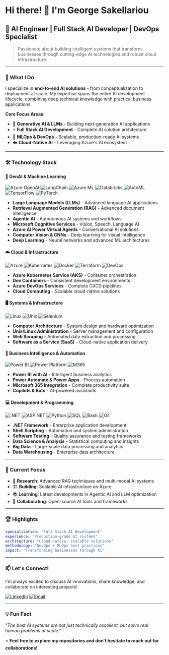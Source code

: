 # Hi there! 👋 I'm George Sakellariou

## 🤖 AI Engineer | Full Stack AI Developer | DevOps Specialist

> Passionate about building intelligent systems that transform businesses through cutting-edge AI technologies and robust cloud infrastructure.

---

### 🚀 What I Do

I specialize in **end-to-end AI solutions** - from conceptualization to deployment at scale. My expertise spans the entire AI development lifecycle, combining deep technical knowledge with practical business applications.

**Core Focus Areas:**
- 🧠 **Generative AI & LLMs** - Building next-generation AI applications
- ⚡ **Full Stack AI Development** - Complete AI solution architecture 
- 🔄 **MLOps & DevOps** - Scalable, production-ready AI systems
- ☁️ **Cloud-Native AI** - Leveraging Azure's AI ecosystem

---

### 🛠️ Technology Stack

#### **🤖 GenAI & Machine Learning**
![Azure OpenAI](https://img.shields.io/badge/Azure%20OpenAI-0078D4?style=flat-square&logo=microsoft&logoColor=white)
![LangChain](https://img.shields.io/badge/LangChain-1C3C3C?style=flat-square&logo=chainlink&logoColor=white)
![Azure ML](https://img.shields.io/badge/Azure%20ML-0078D4?style=flat-square&logo=microsoft&logoColor=white)
![Databricks](https://img.shields.io/badge/Azure%20Databricks-FF3621?style=flat-square&logo=databricks&logoColor=white)
![AutoML](https://img.shields.io/badge/AutoML-4285F4?style=flat-square&logo=google&logoColor=white)
![TensorFlow](https://img.shields.io/badge/TensorFlow-FF6F00?style=flat-square&logo=tensorflow&logoColor=white)
![PyTorch](https://img.shields.io/badge/PyTorch-EE4C2C?style=flat-square&logo=pytorch&logoColor=white)

- **Large Language Models (LLMs)** - Advanced language AI applications
- **Retrieval Augmented Generation (RAG)** - Advanced document intelligence
- **Agentic AI** - Autonomous AI systems and workflows  
- **Microsoft Cognitive Services** - Vision, Speech, Language AI
- **Azure AI Power Virtual Agents** - Conversational AI solutions
- **Computer Vision & CNNs** - Deep learning for visual intelligence
- **Deep Learning** - Neural networks and advanced ML architectures

#### **☁️ Cloud & Infrastructure**
![Azure](https://img.shields.io/badge/Microsoft%20Azure-0078D4?style=flat-square&logo=microsoft-azure&logoColor=white)
![Kubernetes](https://img.shields.io/badge/AKS-326CE5?style=flat-square&logo=kubernetes&logoColor=white)
![Docker](https://img.shields.io/badge/Docker-2496ED?style=flat-square&logo=docker&logoColor=white)
![Terraform](https://img.shields.io/badge/Terraform-623CE4?style=flat-square&logo=terraform&logoColor=white)
![DevOps](https://img.shields.io/badge/Azure%20DevOps-0078D7?style=flat-square&logo=azure-devops&logoColor=white)

- **Azure Kubernetes Service (AKS)** - Container orchestration
- **Dev Containers** - Consistent development environments
- **Azure DevOps Services** - Complete CI/CD pipelines
- **Cloud Computing** - Scalable cloud-native solutions

#### **🖥️ Systems & Infrastructure**
![Linux](https://img.shields.io/badge/Linux-FCC624?style=flat-square&logo=linux&logoColor=black)
![Unix](https://img.shields.io/badge/Unix-000000?style=flat-square&logo=unix&logoColor=white)
![Selenium](https://img.shields.io/badge/Selenium-43B02A?style=flat-square&logo=selenium&logoColor=white)

- **Computer Architecture** - System design and hardware optimization
- **Unix/Linux Administration** - Server management and configuration
- **Web Scraping** - Automated data extraction and processing
- **Software as a Service (SaaS)** - Cloud-native application delivery

#### **💼 Business Intelligence & Automation**
![Power BI](https://img.shields.io/badge/Power%20BI-F2C811?style=flat-square&logo=power-bi&logoColor=black)
![Power Platform](https://img.shields.io/badge/Power%20Platform-742774?style=flat-square&logo=microsoft&logoColor=white)
![M365](https://img.shields.io/badge/Microsoft%20365-0078D4?style=flat-square&logo=microsoft&logoColor=white)

- **Power BI with AI** - Intelligent business analytics
- **Power Automate & Power Apps** - Process automation
- **Microsoft 365 Integration** - Complete productivity suite
- **Copilots & Bots** - AI-powered assistants

#### **💻 Development & Programming**
![.NET](https://img.shields.io/badge/.NET-512BD4?style=flat-square&logo=dotnet&logoColor=white)
![ASP.NET](https://img.shields.io/badge/ASP.NET-512BD4?style=flat-square&logo=dotnet&logoColor=white)
![Python](https://img.shields.io/badge/Python-3776AB?style=flat-square&logo=python&logoColor=white)
![SQL](https://img.shields.io/badge/SQL-4479A1?style=flat-square&logo=postgresql&logoColor=white)
![Bash](https://img.shields.io/badge/Bash-4EAA25?style=flat-square&logo=gnu-bash&logoColor=white)
![Git](https://img.shields.io/badge/Git-F05032?style=flat-square&logo=git&logoColor=white)

- **.NET Framework** - Enterprise application development
- **Shell Scripting** - Automation and system administration
- **Software Testing** - Quality assurance and testing frameworks
- **Data Science & Analysis** - Statistical computing and insights
- **Big Data** - Large-scale data processing and analytics
- **Data Warehousing** - Enterprise data architecture

---

### 🎯 Current Focus

- 🔬 **Research**: Advanced RAG techniques and multi-modal AI systems
- 🏗️ **Building**: Scalable AI infrastructure on Azure
- 📚 **Learning**: Latest developments in Agentic AI and LLM optimization
- 🤝 **Collaborating**: Open-source AI tools and frameworks

---

### 🏆 Highlights

```yaml
specialization: "Full Stack AI Development"
experience: "Production-grade AI systems"
architecture: "Cloud-native, scalable solutions"
methodology: "DevOps + MLOps best practices"
impact: "Transforming businesses through AI"
```

---

### 📫 Let's Connect!

I'm always excited to discuss AI innovations, share knowledge, and collaborate on interesting projects!

[![LinkedIn](https://img.shields.io/badge/LinkedIn-0077B5?style=for-the-badge&logo=linkedin&logoColor=white)](https://www.linkedin.com/in/george-sakellariou-23m11n13)
[![Email](https://img.shields.io/badge/Email-D14836?style=for-the-badge&logo=gmail&logoColor=white)](mailto:gsakel25@gmail.com)

---

### 💡 Fun Fact
*"The best AI systems are not just technically excellent, but solve real human problems at scale."*

⭐ **Feel free to explore my repositories and don't hesitate to reach out for collaborations!**
